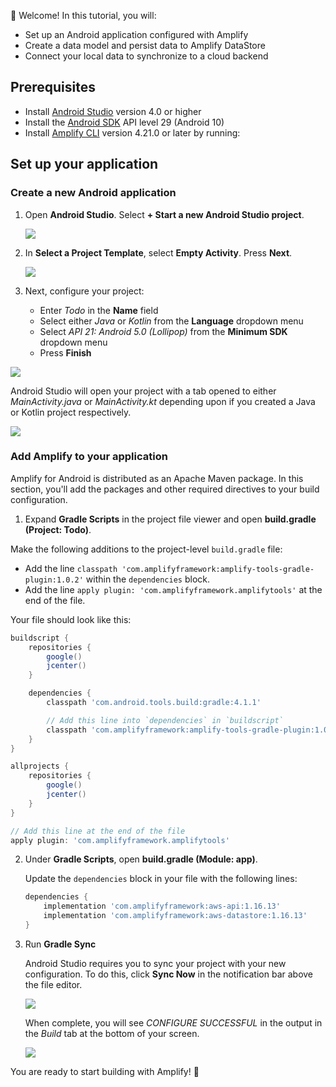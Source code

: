 
👋 Welcome! In this tutorial, you will:

- Set up an Android application configured with Amplify
- Create a data model and persist data to Amplify DataStore
- Connect your local data to synchronize to a cloud backend

## Prerequisites

- Install [Android Studio](https://developer.android.com/studio/index.html#downloads) version 4.0 or higher
- Install the [Android SDK](https://developer.android.com/studio/releases/platforms) API level 29 (Android 10)
- Install [Amplify CLI](~/cli/cli.md) version 4.21.0 or later by running:

<inline-fragment src="~/fragments/cli-install-block.md"></inline-fragment>

## Set up your application

### Create a new Android application

1. Open **Android Studio**. Select **+ Start a new Android Studio project**.

    ![](~/images/lib/getting-started/android/set-up-android-studio-welcome.png)

1. In **Select a Project Template**, select **Empty Activity**. Press **Next**.

    ![](~/images/lib/getting-started/android/set-up-android-studio-select-project-template.png)

1. Next, configure your project:

    - Enter *Todo* in the **Name** field
    - Select either *Java* or *Kotlin* from the **Language** dropdown menu
    - Select *API 21: Android 5.0 (Lollipop)* from the **Minimum SDK** dropdown menu
    - Press **Finish**

  ![](~/images/lib/getting-started/android/set-up-android-studio-configure-your-project-todo.png)

Android Studio will open your project with a tab opened to either *MainActivity.java* or *MainActivity.kt* depending upon if you created a Java or Kotlin project respectively.

![](~/images/lib/getting-started/android/set-up-android-studio-successful-setup.png)

### Add Amplify to your application

Amplify for Android is distributed as an Apache Maven package. In this section, you'll add the packages and other required directives to your build configuration.

1. Expand **Gradle Scripts** in the project file viewer and open **build.gradle (Project: Todo)**.

  Make the following additions to the project-level `build.gradle` file:
  - Add the line `classpath 'com.amplifyframework:amplify-tools-gradle-plugin:1.0.2'` within the `dependencies` block.
  - Add the line `apply plugin: 'com.amplifyframework.amplifytools'` at the end of the file.

  Your file should look like this:

  ```groovy
  buildscript {
      repositories {
          google()
          jcenter()
      }

      dependencies {
          classpath 'com.android.tools.build:gradle:4.1.1'

          // Add this line into `dependencies` in `buildscript`
          classpath 'com.amplifyframework:amplify-tools-gradle-plugin:1.0.2'
      }
  }

  allprojects {
      repositories {
          google()
          jcenter()
      }
  }

  // Add this line at the end of the file
  apply plugin: 'com.amplifyframework.amplifytools'
  ```

2. Under **Gradle Scripts**, open **build.gradle (Module: app)**.

   Update the `dependencies` block in your file with the following lines:

   ```groovy
   dependencies {
       implementation 'com.amplifyframework:aws-api:1.16.13'
       implementation 'com.amplifyframework:aws-datastore:1.16.13'
   }
   ```

3. Run **Gradle Sync**

    Android Studio requires you to sync your project with your new configuration. To do this, click **Sync Now** in the notification bar above the file editor.

    ![](~/images/lib/getting-started/android/set-up-android-studio-sync-gradle.png)

    When complete, you will see *CONFIGURE SUCCESSFUL* in the output in the *Build* tab at the bottom of your screen.

    ![](~/images/lib/getting-started/android/set-up-android-studio-configure-successful.png)

You are ready to start building with Amplify! 🎉
